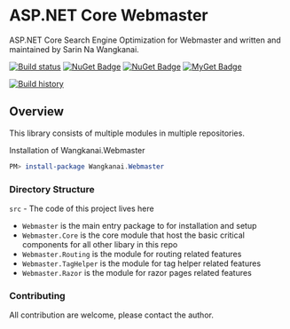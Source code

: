# ASP.NET Core Webmaster

ASP.NET Core Search Engine Optimization for Webmaster and written and maintained by Sarin Na Wangkanai.

[![Build status](https://ci.appveyor.com/api/projects/status/ky098m8giba3fp4a?svg=true)](https://ci.appveyor.com/project/wangkanai/webmaster) 
[![NuGet Badge](https://buildstats.info/nuget/wangkanai.Webmaster)](https://www.nuget.org/packages/wangkanai.Webmaster)
[![NuGet Badge](https://buildstats.info/nuget/wangkanai.Webmaster?includePreReleases=true)](https://www.nuget.org/packages/wangkanai.Webmaster)
[![MyGet Badge](https://buildstats.info/myget/wangkanai/Wangkanai.Webmaster)](https://www.myget.org/feed/wangkanai/package/nuget/Wangkanai.Webmaster)

[![Build history](https://buildstats.info/appveyor/chart/wangkanai/webmaster)](https://ci.appveyor.com/project/wangkanai/webmaster/history)

## Overview

This library consists of multiple modules in multiple repositories.

Installation of Wangkanai.Webmaster

```powershell
PM> install-package Wangkanai.Webmaster
```

### Directory Structure

`src` - The code of this project lives here
* `Webmaster` is the main entry package to for installation and setup
* `Webmaster.Core` is the core module that host the basic critical components for all other libary in this repo
* `Webmaster.Routing` is the module for routing related features
* `Webmaster.TagHelper` is the module for tag helper related features
* `Webmaster.Razor` is the module for razor pages related features

### Contributing

All contribution are welcome, please contact the author.

